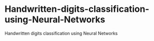 # Handwritten-digits-classification-using-Neural-Networks
Handwritten digits classification using Neural Networks
